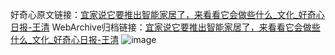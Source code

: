 好奇心原文链接：[宜家说它要推出智能家居了，来看看它会做些什么_文化_好奇心日报-王清](https://www.qdaily.com/articles/999.html)
WebArchive归档链接：[宜家说它要推出智能家居了，来看看它会做些什么_文化_好奇心日报-王清](http://web.archive.org/web/20190623145454/https://www.qdaily.com/articles/999.html)
![image](http://ww3.sinaimg.cn/large/007d5XDply1g3v4a8ggahj30u044dqv5)